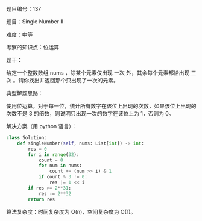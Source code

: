 题目编号：137

题目：Single Number II

难度：中等

考察的知识点：位运算

题干：

给定一个整数数组 nums ，除某个元素仅出现 一次 外，其余每个元素都恰出现 三次 。请你找出并返回那个只出现了一次的元素。

典型解题思路：

使用位运算，对于每一位，统计所有数字在该位上出现的次数，如果该位上出现的次数不是 3 的倍数，则说明只出现一次的数字在该位上为 1，否则为 0。

解决方案（用 python 语言）：

```python
class Solution:
    def singleNumber(self, nums: List[int]) -> int:
        res = 0
        for i in range(32):
            count = 0
            for num in nums:
                count += (num >> i) & 1
            if count % 3 != 0:
                res |= 1 << i
        if res >= 2**31:
            res -= 2**32
        return res
```

算法复杂度：时间复杂度为 O(n)，空间复杂度为 O(1)。